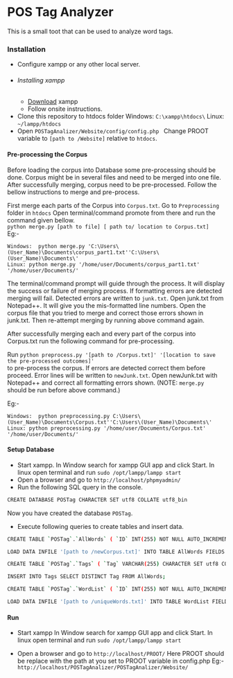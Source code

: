# POS Tag Analyzer
This is a small toot that can be used to analyze word tags.
### Installation
* Configure xampp or any other local server.
* ###### Installing xampp
    * [Download](https://www.apachefriends.org/index.html) xampp
    * Follow onsite instructions.
* Clone this repository to htdocs folder
    Windows: ```C:\xampp\htdocs\```
    Linux: ```~/lampp/htdocs```
*  Open
    ```POSTagAnalizer/Website/config/config.php ```
        Change PROOT variable to ```[path to /Website]``` relative to ```htdocs```.

#### Pre-processing the Corpus
Before loading the corpus into Database some pre-processing should be done. Corpus might be in several files and need to be merged into one file. After successfully merging, corpus need to be pre-processed.
    Follow the bellow instructions to merge and pre-process.
    
First merge each parts of the Corpus into ```Corpus.txt```. 
   Go to ```Preprocessing``` folder in ```htdocs```
    Open terminal/command promote from there and run the command given bellow. <br />
        ```python merge.py [path to file] [ path to/ location to Corpus.txt]```
 <br />
  Eg:-
  
    Windows:  python merge.py 'C:\Users\(User_Name)\Documents\corpus_part1.txt''C:\Users\(User_Name)\Documents\'
    Linux: python merge.py '/home/user/Documents/corpus_part1.txt' '/home/user/Documents/'

   The terminal/command prompt will guide through the process. It will display the success or failure of merging process. If formatting errors are detected merging will fail. Detected errors are written to ```junk.txt```. Open junk.txt from Notepad++. It will give you the mis-formatted line numbers. Open the corpus file that you tried to merge and correct those errors shown in junk.txt. Then re-attempt merging by running above command again.
   
   After successfully merging each and every part of the corpus into Corpus.txt run the following command for pre-processing.
   
   Run 
   ```python preprocess.py '[path to /Corpus.txt]' '[location to save the pre-processed outcomes]'``` <br />
   to pre-process the corpus. If errors are detected correct them before proceed. Error lines will be written to ```newJunk.txt```. Open newJunk.txt with Notepad++ and correct all formatting errors shown.
    (NOTE: ```merge.py ``` should be run before above command.)
    
Eg:- 
 <br />   
 
    Windows:  python preprocessing.py C:\Users\(User_Name)\Documents\Corpus.txt''C:\Users\(User_Name)\Documents\'
    Linux: python preprocessing.py '/home/user/Documents/Corpus.txt' '/home/user/Documents/'

#### Setup  Database
* Start xampp. 
In Window search for xampp GUI app and click Start. 
  In linux open terminal and run ```sudo /opt/lampp/lampp start```
* Open a browser and go to ```http://localhost/phpmyadmin/```
* Run the following SQL query in the console.
```sh
CREATE DATABASE POSTag CHARACTER SET utf8 COLLATE utf8_bin
```
Now you have created the database ```POSTag```.
* Execute following queries to create tables and insert data.

```sh
CREATE TABLE `POSTag`.`AllWords` ( `ID` INT(255) NOT NULL AUTO_INCREMENT ,  `Word` VARCHAR(500) CHARACTER SET utf8 COLLATE utf8_bin NOT NULL ,  `Tag` VARCHAR(500) CHARACTER SET utf8 COLLATE utf8_bin NOT NULL ,  `Line_number` INT(255) NOT NULL ,  `Filename` VARCHAR(500) NOT NULL ,    PRIMARY KEY  (`ID`)) ENGINE = InnoDB;

LOAD DATA INFILE '[path to /newCorpus.txt]' INTO TABLE AllWords FIELDS TERMINATED BY ' ' LINES TERMINATED BY '\n' (Word,Tag,Line_number,Filename);

CREATE TABLE `POSTag`.`Tags` ( `Tag` VARCHAR(255) CHARACTER SET utf8 COLLATE utf8_bin NOT NULL ,    PRIMARY KEY  (`Tag`)) ENGINE = InnoDB;

INSERT INTO Tags SELECT DISTINCT Tag FROM AllWords;

CREATE TABLE `POSTag`.`WordList` ( `ID` INT(255) NOT NULL AUTO_INCREMENT ,  `Word` VARCHAR(255) CHARACTER SET utf8 COLLATE utf8_bin NOT NULL ,  `Tags` VARCHAR(500) CHARACTER SET utf8 COLLATE utf8_bin NOT NULL ,  `Counts` VARCHAR(500) CHARACTER SET utf8 COLLATE utf8_bin NOT NULL ,    PRIMARY KEY  (`ID`)) ENGINE = InnoDB;

LOAD DATA INFILE '[path to /uniqueWords.txt]' INTO TABLE WordList FIELDS TERMINATED BY ' ' LINES TERMINATED BY '\n' (Word,Tags,Counts);


```

#### Run

* Start xampp
In Window search for xampp GUI app and click Start. 
  In linux open terminal and run ```sudo /opt/lampp/lampp start```

* Open a browser and go to ```http://localhost/PROOT/```
Here PROOT should be replace with the path at you set to PROOT variable in config.php
Eg:- ```http://localhost/POSTagAnalizer/POSTagAnalizer/Website/```
